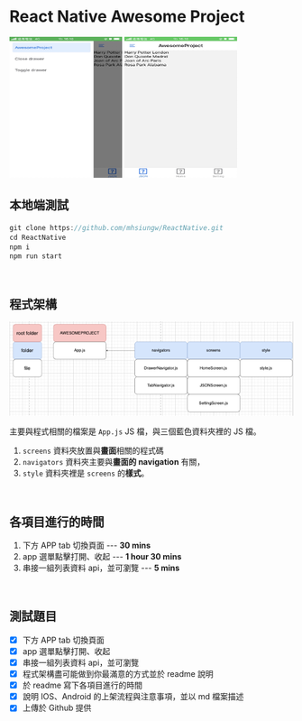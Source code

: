 # React Native Awesome Project

<img src="./assets/demo1.jpg" width="200" height="250" />
<img src="./assets/demo2.jpg" width="200" height="250" />

<br/>

## 本地端測試

```js
git clone https://github.com/mhsiungw/ReactNative.git
cd ReactNative
npm i
npm run start
```

<br/>

## 程式架構

![App structure](./App%20Structure.png)

主要與程式相關的檔案是 `App.js` JS 檔，與三個藍色資料夾裡的 JS 檔。

1. `screens` 資料夾放置與**畫面**相關的程式碼
2. `navigators` 資料夾主要與**畫面的 navigation** 有關，
3. `style` 資料夾裡是 `screens` 的**樣式**。

<br/>

## 各項目進行的時間

1. 下方 APP tab 切換頁面 --- **30 mins**
2. app 選單點擊打開、收起 --- **1 hour 30 mins**
3. 串接一組列表資料 api，並可瀏覽 --- **5 mins**

<br/>

## 測試題目

-   [x] 下方 APP tab 切換頁面
-   [x] app 選單點擊打開、收起
-   [x] 串接一組列表資料 api，並可瀏覽
-   [x] 程式架構盡可能做到你最滿意的方式並於 readme 說明
-   [x] 於 readme 寫下各項目進行的時間
-   [x] 說明 IOS、Android 的上架流程與注意事項，並以 md 檔案描述
-   [x] 上傳於 Github 提供
